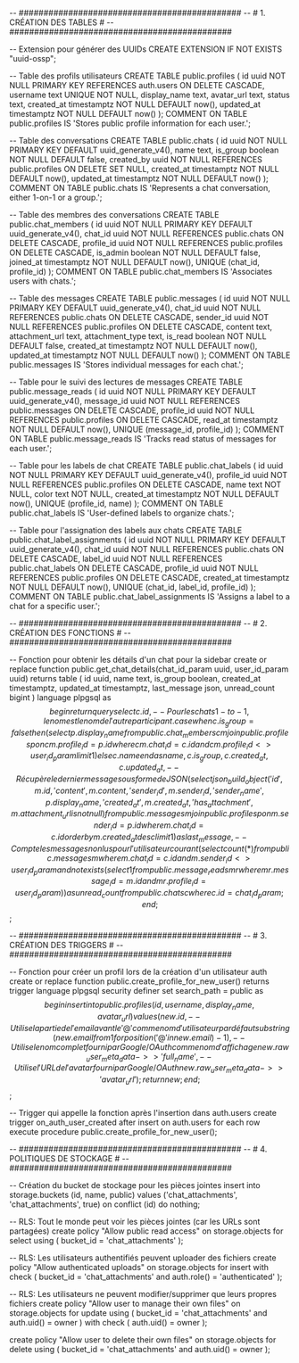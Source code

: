 -- #############################################
-- #          1. CRÉATION DES TABLES           #
-- #############################################

-- Extension pour générer des UUIDs
CREATE EXTENSION IF NOT EXISTS "uuid-ossp";

-- Table des profils utilisateurs
CREATE TABLE public.profiles (
  id uuid NOT NULL PRIMARY KEY REFERENCES auth.users ON DELETE CASCADE,
  username text UNIQUE NOT NULL,
  display_name text,
  avatar_url text,
  status text,
  created_at timestamptz NOT NULL DEFAULT now(),
  updated_at timestamptz NOT NULL DEFAULT now()
);
COMMENT ON TABLE public.profiles IS 'Stores public profile information for each user.';

-- Table des conversations
CREATE TABLE public.chats (
  id uuid NOT NULL PRIMARY KEY DEFAULT uuid_generate_v4(),
  name text,
  is_group boolean NOT NULL DEFAULT false,
  created_by uuid NOT NULL REFERENCES public.profiles ON DELETE SET NULL,
  created_at timestamptz NOT NULL DEFAULT now(),
  updated_at timestamptz NOT NULL DEFAULT now()
);
COMMENT ON TABLE public.chats IS 'Represents a chat conversation, either 1-on-1 or a group.';

-- Table des membres des conversations
CREATE TABLE public.chat_members (
  id uuid NOT NULL PRIMARY KEY DEFAULT uuid_generate_v4(),
  chat_id uuid NOT NULL REFERENCES public.chats ON DELETE CASCADE,
  profile_id uuid NOT NULL REFERENCES public.profiles ON DELETE CASCADE,
  is_admin boolean NOT NULL DEFAULT false,
  joined_at timestamptz NOT NULL DEFAULT now(),
  UNIQUE (chat_id, profile_id)
);
COMMENT ON TABLE public.chat_members IS 'Associates users with chats.';

-- Table des messages
CREATE TABLE public.messages (
  id uuid NOT NULL PRIMARY KEY DEFAULT uuid_generate_v4(),
  chat_id uuid NOT NULL REFERENCES public.chats ON DELETE CASCADE,
  sender_id uuid NOT NULL REFERENCES public.profiles ON DELETE CASCADE,
  content text,
  attachment_url text,
  attachment_type text,
  is_read boolean NOT NULL DEFAULT false,
  created_at timestamptz NOT NULL DEFAULT now(),
  updated_at timestamptz NOT NULL DEFAULT now()
);
COMMENT ON TABLE public.messages IS 'Stores individual messages for each chat.';

-- Table pour le suivi des lectures de messages
CREATE TABLE public.message_reads (
  id uuid NOT NULL PRIMARY KEY DEFAULT uuid_generate_v4(),
  message_id uuid NOT NULL REFERENCES public.messages ON DELETE CASCADE,
  profile_id uuid NOT NULL REFERENCES public.profiles ON DELETE CASCADE,
  read_at timestamptz NOT NULL DEFAULT now(),
  UNIQUE (message_id, profile_id)
);
COMMENT ON TABLE public.message_reads IS 'Tracks read status of messages for each user.';

-- Table pour les labels de chat
CREATE TABLE public.chat_labels (
  id uuid NOT NULL PRIMARY KEY DEFAULT uuid_generate_v4(),
  profile_id uuid NOT NULL REFERENCES public.profiles ON DELETE CASCADE,
  name text NOT NULL,
  color text NOT NULL,
  created_at timestamptz NOT NULL DEFAULT now(),
  UNIQUE (profile_id, name)
);
COMMENT ON TABLE public.chat_labels IS 'User-defined labels to organize chats.';

-- Table pour l'assignation des labels aux chats
CREATE TABLE public.chat_label_assignments (
  id uuid NOT NULL PRIMARY KEY DEFAULT uuid_generate_v4(),
  chat_id uuid NOT NULL REFERENCES public.chats ON DELETE CASCADE,
  label_id uuid NOT NULL REFERENCES public.chat_labels ON DELETE CASCADE,
  profile_id uuid NOT NULL REFERENCES public.profiles ON DELETE CASCADE,
  created_at timestamptz NOT NULL DEFAULT now(),
  UNIQUE (chat_id, label_id, profile_id)
);
COMMENT ON TABLE public.chat_label_assignments IS 'Assigns a label to a chat for a specific user.';


-- #############################################
-- #         2. CRÉATION DES FONCTIONS         #
-- #############################################

-- Fonction pour obtenir les détails d'un chat pour la sidebar
create or replace function public.get_chat_details(chat_id_param uuid, user_id_param uuid)
returns table (
  id uuid,
  name text,
  is_group boolean,
  created_at timestamptz,
  updated_at timestamptz,
  last_message json,
  unread_count bigint
)
language plpgsql
as $$
begin
  return query
  select
    c.id,
    -- Pour les chats 1-to-1, le nom est le nom de l'autre participant.
    case
      when c.is_group = false then (
        select p.display_name
        from public.chat_members cm
        join public.profiles p on cm.profile_id = p.id
        where cm.chat_id = c.id and cm.profile_id <> user_id_param
        limit 1
      )
      else c.name
    end as name,
    c.is_group,
    c.created_at,
    c.updated_at,
    -- Récupère le dernier message sous forme de JSON
    (
      select
        json_build_object(
          'id', m.id,
          'content', m.content,
          'sender_id', m.sender_id,
          'sender_name', p.display_name,
          'created_at', m.created_at,
          'has_attachment', m.attachment_url is not null
        )
      from public.messages m
      join public.profiles p on m.sender_id = p.id
      where m.chat_id = c.id
      order by m.created_at desc
      limit 1
    ) as last_message,
    -- Compte les messages non lus pour l'utilisateur courant
    (
      select count(*)
      from public.messages m
      where m.chat_id = c.id
      and m.sender_id <> user_id_param
      and not exists (
        select 1
        from public.message_reads mr
        where mr.message_id = m.id and mr.profile_id = user_id_param
      )
    ) as unread_count
  from
    public.chats c
  where
    c.id = chat_id_param;
end;
$$;


-- #############################################
-- #          3. CRÉATION DES TRIGGERS         #
-- #############################################

-- Fonction pour créer un profil lors de la création d'un utilisateur auth
create or replace function public.create_profile_for_new_user()
returns trigger
language plpgsql
security definer set search_path = public
as $$
begin
  insert into public.profiles (id, username, display_name, avatar_url)
  values (
    new.id,
    -- Utilise la partie de l'email avant le '@' comme nom d'utilisateur par défaut
    substring(new.email from 1 for position('@' in new.email) - 1),
    -- Utilise le nom complet fourni par Google/OAuth comme nom d'affichage
    new.raw_user_meta_data->>'full_name',
    -- Utilise l'URL de l'avatar fourni par Google/OAuth
    new.raw_user_meta_data->>'avatar_url'
  );
  return new;
end;
$$;

-- Trigger qui appelle la fonction après l'insertion dans auth.users
create trigger on_auth_user_created
  after insert on auth.users
  for each row execute procedure public.create_profile_for_new_user();


-- #############################################
-- #           4. POLITIQUES DE STOCKAGE       #
-- #############################################

-- Création du bucket de stockage pour les pièces jointes
insert into storage.buckets (id, name, public)
values ('chat_attachments', 'chat_attachments', true)
on conflict (id) do nothing;

-- RLS: Tout le monde peut voir les pièces jointes (car les URLs sont partagées)
create policy "Allow public read access"
on storage.objects for select
using ( bucket_id = 'chat_attachments' );

-- RLS: Les utilisateurs authentifiés peuvent uploader des fichiers
create policy "Allow authenticated uploads"
on storage.objects for insert
with check ( bucket_id = 'chat_attachments' and auth.role() = 'authenticated' );

-- RLS: Les utilisateurs ne peuvent modifier/supprimer que leurs propres fichiers
create policy "Allow user to manage their own files"
on storage.objects for update
using ( bucket_id = 'chat_attachments' and auth.uid() = owner )
with check ( auth.uid() = owner );

create policy "Allow user to delete their own files"
on storage.objects for delete
using ( bucket_id = 'chat_attachments' and auth.uid() = owner );